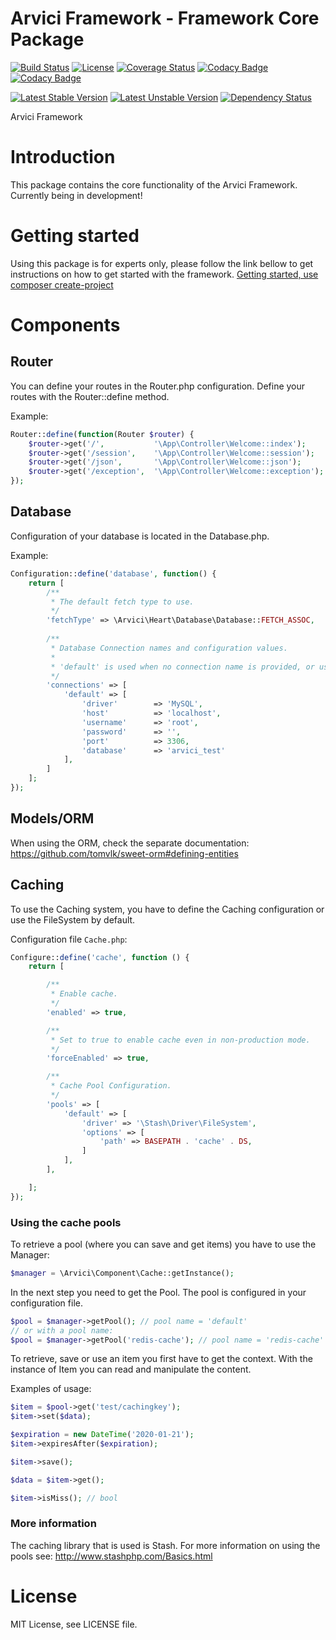 # Arvici Framework - Framework Core Package
[![Build Status](https://travis-ci.org/arvici/framework.svg)](https://travis-ci.org/arvici/framework)
[![License](https://poser.pugx.org/arvici/framework/license)](https://packagist.org/packages/arvici/framework)
[![Coverage Status](https://coveralls.io/repos/arvici/framework/badge.svg?branch=master&service=github)](https://coveralls.io/github/arvici/framework?branch=master)
[![Codacy Badge](https://api.codacy.com/project/badge/coverage/21d1532f2e334bacb086711de2eb1798)](https://www.codacy.com/app/tomvalk/arvici-framework)
[![Codacy Badge](https://api.codacy.com/project/badge/grade/21d1532f2e334bacb086711de2eb1798)](https://www.codacy.com/app/tomvalk/arvici-framework)

[![Latest Stable Version](https://poser.pugx.org/arvici/framework/v/stable)](https://packagist.org/packages/arvici/framework)
[![Latest Unstable Version](https://poser.pugx.org/arvici/framework/v/unstable)](https://packagist.org/packages/arvici/framework)
[![Dependency Status](https://www.versioneye.com/user/projects/5698e4f3af789b0027001ee2/badge.svg?style=flat)](https://www.versioneye.com/user/projects/5698e4f3af789b0027001ee2)

Arvici Framework


# Introduction

This package contains the core functionality of the Arvici Framework. Currently being in development!


# Getting started

Using this package is for experts only, please follow the link bellow to get instructions on how to get started with the framework.
[Getting started, use composer create-project](https://github.com/arvici/arvici#arvici-framework---start-project)


# Components

## Router
You can define your routes in the Router.php configuration. Define your routes with
the Router::define method.

Example:
```php
Router::define(function(Router $router) {
    $router->get('/',           '\App\Controller\Welcome::index');
    $router->get('/session',    '\App\Controller\Welcome::session');
    $router->get('/json',       '\App\Controller\Welcome::json');
    $router->get('/exception',  '\App\Controller\Welcome::exception');
});
```

## Database
Configuration of your database is located in the Database.php.

Example:
```php
Configuration::define('database', function() {
    return [
        /**
         * The default fetch type to use.
         */
        'fetchType' => \Arvici\Heart\Database\Database::FETCH_ASSOC,
        
        /**
         * Database Connection names and configuration values.
         *
         * 'default' is used when no connection name is provided, or using SweetORM.
         */
        'connections' => [
            'default' => [
                'driver'        => 'MySQL',
                'host'          => 'localhost',
                'username'      => 'root',
                'password'      => '',
                'port'          => 3306,
                'database'      => 'arvici_test'
            ],
        ]
    ];
});
```

## Models/ORM
When using the ORM, check the separate documentation: https://github.com/tomvlk/sweet-orm#defining-entities

## Caching
To use the Caching system, you have to define the Caching configuration or use the FileSystem by default.

Configuration file `Cache.php`:
```php
Configure::define('cache', function () {
    return [

        /**
         * Enable cache.
         */
        'enabled' => true,

        /**
         * Set to true to enable cache even in non-production mode.
         */
        'forceEnabled' => true,

        /**
         * Cache Pool Configuration.
         */
        'pools' => [
            'default' => [
                'driver' => '\Stash\Driver\FileSystem',
                'options' => [
                    'path' => BASEPATH . 'cache' . DS,
                ]
            ],
        ],

    ];
});
```


### Using the cache pools
To retrieve a pool (where you can save and get items) you have to use the Manager:
```php
$manager = \Arvici\Component\Cache::getInstance();
```

In the next step you need to get the Pool. The pool is configured in your configuration file.
```php
$pool = $manager->getPool(); // pool name = 'default'
// or with a pool name:
$pool = $manager->getPool('redis-cache'); // pool name = 'redis-cache'
```

To retrieve, save or use an item you first have to get the context. 
With the instance of Item you can read and manipulate the content.

Examples of usage:
```php
$item = $pool->get('test/cachingkey');
$item->set($data);

$expiration = new DateTime('2020-01-21');
$item->expiresAfter($expiration);

$item->save();

$data = $item->get();

$item->isMiss(); // bool

```

### More information
The caching library that is used is Stash. For more information on using the pools see: http://www.stashphp.com/Basics.html

# License

MIT License, see LICENSE file.
